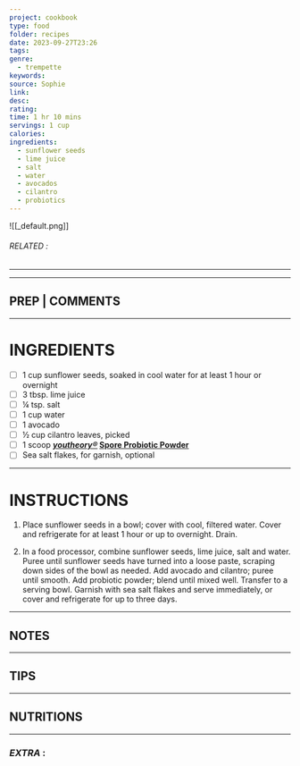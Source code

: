 ```yaml
---
project: cookbook
type: food
folder: recipes
date: 2023-09-27T23:26
tags: 
genre:
  - trempette
keywords: 
source: Sophie
link: 
desc: 
rating: 
time: 1 hr 10 mins
servings: 1 cup
calories: 
ingredients:
  - sunflower seeds
  - lime juice
  - salt
  - water
  - avocados
  - cilantro
  - probiotics
---
```


![[_default.png]]
###### *RELATED* : 
---


---
## PREP | COMMENTS



---
# INGREDIENTS

- [ ] 1 cup sunflower seeds, soaked in cool water for at least 1 hour or overnight
- [ ] 3 tbsp. lime juice
- [ ] ¼ tsp. salt
- [ ] 1 cup water
- [ ] 1 avocado
- [ ] ½ cup cilantro leaves, picked
- [ ] 1 scoop **_[youtheory®](http://l.thrv.me/nutrawise-youtheory-spore-pro-powder)_ [Spore Probiotic Powder](http://l.thrv.me/nutrawise-youtheory-spore-pro-powder)**
- [ ] Sea salt flakes, for garnish, optional

---
# INSTRUCTIONS

1. Place sunflower seeds in a bowl; cover with cool, filtered water. Cover and refrigerate for at least 1 hour or up to overnight. Drain.
    
2. In a food processor, combine sunflower seeds, lime juice, salt and water. Puree until sunflower seeds have turned into a loose paste, scraping down sides of the bowl as needed. Add avocado and cilantro; puree until smooth. Add probiotic powder; blend until mixed well. Transfer to a serving bowl. Garnish with sea salt flakes and serve immediately, or cover and refrigerate for up to three days.

---
## NOTES



---
## TIPS



---
## NUTRITIONS



---
### *EXTRA* :



